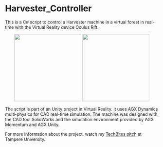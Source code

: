 # Harvester_Controller

This is a C# script to control a Harvester machine in a virtual forest in real-time with the Virtual Reality device Oculus Rift.

<p align="center">
<img src="https://github.com/joaoadpereira/Harvester_Controller/blob/master/harvester_machine.png" height="220"> <img src="https://github.com/joaoadpereira/Harvester_Controller/blob/master/harvester_driver.png" height="220">
</p>

The script is part of an Unity project in Virtual Reality. It uses AGX Dynamics multi-physics for CAD real-time simulation.
The machine was designed with the CAD tool SolidWorks and the simulation environment provided by AGX Momentum and AGX Unity.

For more information about the project, watch my [TechBites pitch](https://www.youtube.com/watch?v=yWQxcPC1b10) at Tampere University. 

